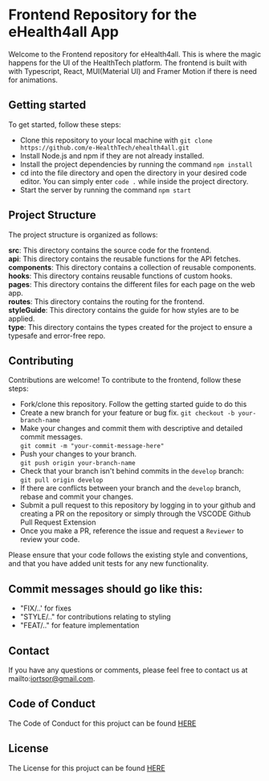 # Frontend Repository for the eHealth4all App

Welcome to the Frontend repository for eHealth4all. This is where the magic happens for the UI of the HealthTech platform. The frontend is built with with Typescript, React, MUI(Material UI) and Framer Motion if there is need for animations.

## Getting started

To get started, follow these steps:

- Clone this repository to your local machine with 
`git clone https://github.com/e-HealthTech/ehealth4all.git`
- Install Node.js and npm if they are not already installed.
- Install the project dependencies by running the command 
`npm install`
- cd into the file directory and open the directory in your desired code editor. You can simply enter 
`code .` while inside the project directory.
- Start the server by running the command 
`npm start`

## Project Structure
The project structure is organized as follows:

**src**: This directory contains the source code for the frontend.\
**api**: This directory contains the reusable functions for the API fetches.\
**components**: This directory contains a collection of reusable components.\
**hooks**: This directory contains reusable functions of custom hooks.\
**pages**: This directory contains the different files for each page on the web app.\
**routes**: This directory contains the routing for the frontend.\
**styleGuide**: This directory contains the guide for how styles are to be applied. \
**type**: This directory contains the types created for the project to ensure a typesafe and error-free repo.

## Contributing
Contributions are welcome! To contribute to the frontend, follow these steps:

- Fork/clone this repository. Follow the getting started guide to do this
- Create a new branch for your feature or bug fix.
`git checkout -b your-branch-name`
- Make your changes and commit them with descriptive and detailed commit messages.\
`git commit -m "your-commit-message-here"` 
- Push your changes to your branch.\
`git push origin your-branch-name`
- Check that your branch isn't behind commits in the `develop` branch:\
`git pull origin develop`
- If there are conflicts between your branch and the `develop` branch, rebase and commit your changes.
- Submit a pull request to this repository by logging in to your github and creating a PR on the repository or simply through the VSCODE Github Pull Request Extension
- Once you make a PR, reference the issue and request a `Reviewer` to review your code.

Please ensure that your code follows the existing style and conventions, and that you have added unit tests for any new functionality.

## Commit messages should go like this:
  - "FIX/..' for fixes 
  - "STYLE/.." for contributions relating to styling
  - "FEAT/.." for feature implementation

## Contact
If you have any questions or comments, please feel free to contact us at mailto:iortsor@gmail.com.

## Code of Conduct
The Code of Conduct for this projuct can be found [HERE](https://github.com/e-HealthTech/ehealth4all/blob/master/CODE_OFCONDUCT.md)

## License
The License for this projuct can be found [HERE](https://github.com/e-HealthTech/ehealth4all/blob/master/LICENSE.md)

